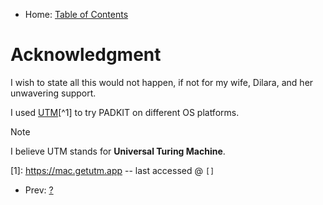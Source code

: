 - Home: [Table of Contents](..)

# Acknowledgment

I wish to state all this would not happen, if not for my wife, Dilara, and her unwavering support.

I used [UTM](https://mac.getutm.app)[^1] to try PADKIT on different OS platforms.

> [!NOTE]
> I believe UTM stands for **Universal Turing Machine**.

[1]: https://mac.getutm.app -- last accessed @ `[]`

- Prev: [?](?)

